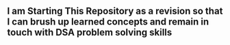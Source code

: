 <h2>I am Starting This Repository as a revision so that I can brush up learned concepts and remain in touch with DSA problem solving skills </h2>
